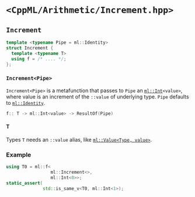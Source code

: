 # `<CppML/Arithmetic/Increment.hpp>`

## `Increment`

```c++
template <typename Pipe = ml::Identity>
struct Increment {
  template <typename T>
  using f = /* .... */;
};
```
### `Increment<Pipe>`

`Increment<Pipe>` is a metafunction that passes to `Pipe` an [`ml::Int`](../Vocabulary/Value.md)`<value>`, where value is an increment of the `::value` of underlying type. `Pipe` defaults to [`ml::Identity`](../Functional/Identity.md).

```c++
f:: T -> ml::Int<value> -> ResultOf(Pipe)
```

#### T

Types `T` needs an `::value` alias, like [`ml::Value<Type, value>`](../Vocabulary/Value.md).

### Example

```c++
using T0 = ml::f<
                 ml::Increment<>,
                 ml::Int<0>>;
static_assert(
              std::is_same_v<T0, ml::Int<1>);
```



